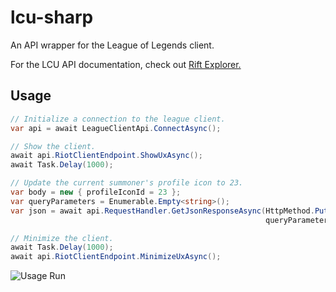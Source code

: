 # lcu-sharp
An API wrapper for the League of Legends client.

For the LCU API documentation, check out [Rift Explorer.](https://github.com/Pupix/rift-explorer)

## Usage
```cs
// Initialize a connection to the league client.
var api = await LeagueClientApi.ConnectAsync();

// Show the client.
await api.RiotClientEndpoint.ShowUxAsync();
await Task.Delay(1000);

// Update the current summoner's profile icon to 23.
var body = new { profileIconId = 23 };
var queryParameters = Enumerable.Empty<string>();
var json = await api.RequestHandler.GetJsonResponseAsync(HttpMethod.Put, "lol-summoner/v1/current-summoner/icon",
                                                         queryParameters, body);

// Minimize the client.
await Task.Delay(1000);
await api.RiotClientEndpoint.MinimizeUxAsync();
```

![Usage Run](https://i.imgur.com/OCRPHes.gif)
